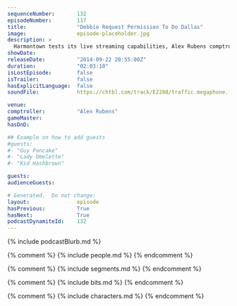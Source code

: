 ```yaml
---
sequenceNumber:       132
episodeNumber:        117
title:                "Debbie Request Permission To Do Dallas"
image:                episode-placeholder.jpg
description: >
  Harmontown tests its live streaming capabilities, Alex Rubens comptrolls and instead of D&D the group goes on a sci-fi side quest.
showDate:             
releaseDate:          "2014-09-22 20:55:00Z"
duration:             "02:03:10"
isLostEpisode:        false
isTrailer:            false
hasExplicitLanguage:  false
soundFile:            https://chtbl.com/track/E2288/traffic.megaphone.fm/STA4345391070.mp3?updated=1560983632

venue:                
comptroller:          "Alex Rubens"
gameMaster:           
hasDnD:               

## Example on how to add guests
#guests:
#- "Guy Pancake"
#- "Lady Omelette"
#- "Kid Hashbrown"

guests:
audienceGuests:

# Generated.  Do not change:
layout:               episode
hasPrevious:          True
hasNext:              True
podcastDynamiteId:    132
---
```


{% include podcastBlurb.md %}

{% comment %}
{% include people.md %}
{% endcomment %}

{% comment %}
{% include segments.md %}
{% endcomment %}

{% comment %}
{% include bits.md %}
{% endcomment %}

{% comment %}
{% include characters.md %}
{% endcomment %}

